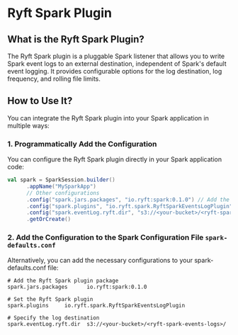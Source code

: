 # Ryft Spark Plugin

## What is the Ryft Spark Plugin?

The Ryft Spark plugin is a pluggable Spark listener that allows you to write Spark event logs to an external destination, independent of Spark's default event logging. It provides configurable options for the log destination, log frequency, and rolling file limits.

## How to Use It?

You can integrate the Ryft Spark plugin into your Spark application in multiple ways:

### 1. Programmatically Add the Configuration

You can configure the Ryft Spark plugin directly in your Spark application code:

```scala
val spark = SparkSession.builder()
      .appName("MySparkApp")
      // Other configurations
      .config("spark.jars.packages", "io.ryft:spark:0.1.0") // Add the package
      .config("spark.plugins", "io.ryft.spark.RyftSparkEventsLogPlugin") // Set the Ryft Spark listener
      .config("spark.eventLog.ryft.dir", "s3://<your-bucket>/<ryft-spark-events-logs>/") // Specify the log destination
      .getOrCreate()
```


### 2. Add the Configuration to the Spark Configuration File `spark-defaults.conf`

Alternatively, you can add the necessary configurations to your spark-defaults.conf file:

```properties
# Add the Ryft Spark plugin package
spark.jars.packages      io.ryft:spark:0.1.0

# Set the Ryft Spark plugin
spark.plugins     io.ryft.spark.RyftSparkEventsLogPlugin

# Specify the log destination
spark.eventLog.ryft.dir  s3://<your-bucket>/<ryft-spark-events-logs>/
```